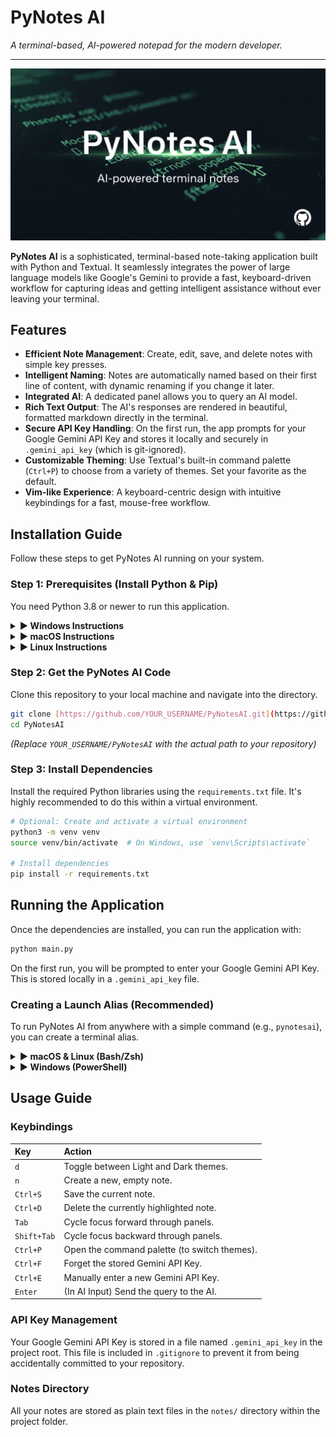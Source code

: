 # PyNotes AI
*A terminal-based, AI-powered notepad for the modern developer.*

---

![PyNotes AI Screenshot](Gemini_Generated_Image_5hhu3c5hhu3c5hhu.jpg)

**PyNotes AI** is a sophisticated, terminal-based note-taking application built with Python and Textual. It seamlessly integrates the power of large language models like Google's Gemini to provide a fast, keyboard-driven workflow for capturing ideas and getting intelligent assistance without ever leaving your terminal.

## Features

* **Efficient Note Management**: Create, edit, save, and delete notes with simple key presses.
* **Intelligent Naming**: Notes are automatically named based on their first line of content, with dynamic renaming if you change it later.
* **Integrated AI**: A dedicated panel allows you to query an AI model.
* **Rich Text Output**: The AI's responses are rendered in beautiful, formatted markdown directly in the terminal.
* **Secure API Key Handling**: On the first run, the app prompts for your Google Gemini API Key and stores it locally and securely in `.gemini_api_key` (which is git-ignored).
* **Customizable Theming**: Use Textual's built-in command palette (`Ctrl+P`) to choose from a variety of themes. Set your favorite as the default.
* **Vim-like Experience**: A keyboard-centric design with intuitive keybindings for a fast, mouse-free workflow.

## Installation Guide

Follow these steps to get PyNotes AI running on your system.

### Step 1: Prerequisites (Install Python & Pip)

You need Python 3.8 or newer to run this application.

<details>
<summary><strong>► Windows Instructions</strong></summary>

1.  **Download Python**: Go to the [official Python website](https://www.python.org/downloads/) and download the latest version.
2.  **Run the Installer**:
    * Launch the installer executable.
    * **Crucial Step**: On the first screen of the installer, check the box that says **"Add Python to PATH"**.
    * Click "Install Now" and proceed through the installation.
3.  **Verify Installation**: Open a new Command Prompt or PowerShell and type `python --version`. If it shows the version you installed, you are all set.

</details>

<details>
<summary><strong>► macOS Instructions</strong></summary>

The best way to install and manage Python on macOS is with [Homebrew](https://brew.sh/).

1.  **Install Homebrew** (if you don't have it): Open your terminal and run:
    ```bash
    /bin/bash -c "$(curl -fsSL [https://raw.githubusercontent.com/Homebrew/install/HEAD/install.sh](https://raw.githubusercontent.com/Homebrew/install/HEAD/install.sh))"
    ```
2.  **Install Python**: Once Homebrew is ready, run:
    ```bash
    brew install python
    ```
3.  **Verify Installation**: Open a new terminal window and type `python3 --version`. You should see the latest version.

</details>

<details>
<summary><strong>► Linux Instructions</strong></summary>

Most Linux distributions come with Python 3 pre-installed. You can verify with `python3 --version`. If you need to install it or `pip`, use your distribution's package manager.

* **For Debian/Ubuntu**:
    ```bash
    sudo apt update && sudo apt install python3 python3-pip python3-venv
    ```
* **For Fedora/CentOS/RHEL**:
    ```bash
    sudo dnf install python3 python3-pip
    ```
* **For Arch Linux**:
    ```bash
    sudo pacman -S python python-pip
    ```
</details>

### Step 2: Get the PyNotes AI Code

Clone this repository to your local machine and navigate into the directory.

```bash
git clone [https://github.com/YOUR_USERNAME/PyNotesAI.git](https://github.com/YOUR_USERNAME/PyNotesAI.git)
cd PyNotesAI
```
*(Replace `YOUR_USERNAME/PyNotesAI` with the actual path to your repository)*

### Step 3: Install Dependencies

Install the required Python libraries using the `requirements.txt` file. It's highly recommended to do this within a virtual environment.

```bash
# Optional: Create and activate a virtual environment
python3 -m venv venv
source venv/bin/activate  # On Windows, use `venv\Scripts\activate`

# Install dependencies
pip install -r requirements.txt
```

## Running the Application

Once the dependencies are installed, you can run the application with:

```bash
python main.py
```
On the first run, you will be prompted to enter your Google Gemini API Key. This is stored locally in a `.gemini_api_key` file.

### Creating a Launch Alias (Recommended)

To run PyNotes AI from anywhere with a simple command (e.g., `pynotesai`), you can create a terminal alias.

<details>
<summary><strong>► macOS & Linux (Bash/Zsh)</strong></summary>

1.  Open your shell's configuration file (`~/.zshrc` for Zsh, or `~/.bashrc` for Bash).
    ```bash
    # For Zsh (default on modern macOS)
    nano ~/.zshrc
    ```
2.  Add the following line at the end of the file. Remember to replace `/path/to/your/PyNotesAI` with the **actual absolute path** to the project folder.
    ```bash
    alias pynotesai="python3 /path/to/your/PyNotesAI/main.py"
    ```
3.  Save the file, close it, and apply the changes by running `source ~/.zshrc` or simply opening a new terminal window.

</details>

<details>
<summary><strong>► Windows (PowerShell)</strong></summary>

1.  Open PowerShell and edit your profile file by running:
    ```powershell
    notepad $PROFILE
    ```
    *(If this command gives an error, it means the file doesn't exist yet. Run `New-Item -Path $PROFILE -Type File -Force` to create it, then run the notepad command again).*
2.  Add the following function to the file. Remember to replace `C:\path\to\your\PyNotesAI` with the **actual absolute path** to the project folder.
    ```powershell
    function Pynotesai {
        python C:\path\to\your\PyNotesAI\main.py
    }
    ```
3.  Save and close the file. You may need to update your execution policy by running PowerShell as an **Administrator** and entering: `Set-ExecutionPolicy RemoteSigned`.
4.  Restart PowerShell. You can now launch the app by typing `Pynotesai`.

</details>

## Usage Guide

### Keybindings

| Key         | Action                                       |
| :---------- | :------------------------------------------- |
| `d`         | Toggle between Light and Dark themes.        |
| `n`         | Create a new, empty note.                    |
| `Ctrl+S`    | Save the current note.                       |
| `Ctrl+D`    | Delete the currently highlighted note.       |
| `Tab`       | Cycle focus forward through panels.          |
| `Shift+Tab` | Cycle focus backward through panels.         |
| `Ctrl+P`    | Open the command palette (to switch themes). |
| `Ctrl+F`    | Forget the stored Gemini API Key.            |
| `Ctrl+E`    | Manually enter a new Gemini API Key.         |
| `Enter`     | (In AI Input) Send the query to the AI.      |

### API Key Management
Your Google Gemini API Key is stored in a file named `.gemini_api_key` in the project root. This file is included in `.gitignore` to prevent it from being accidentally committed to your repository.

### Notes Directory
All your notes are stored as plain text files in the `notes/` directory within the project folder.
